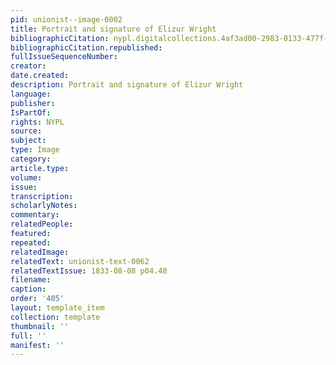 ```yaml
---
pid: unionist--image-0002
title: Portrait and signature of Elizur Wright
bibliographicCitation: nypl.digitalcollections.4af3ad00-2983-0133-477f-58d385a7b928.001.w.jpg
bibliographicCitation.republished: 
fullIssueSequenceNumber: 
creator: 
date.created: 
description: Portrait and signature of Elizur Wright
language: 
publisher: 
IsPartOf: 
rights: NYPL
source: 
subject: 
type: Image
category: 
article.type: 
volume: 
issue: 
transcription: 
scholarlyNotes: 
commentary: 
relatedPeople: 
featured: 
repeated: 
relatedImage: 
relatedText: unionist-text-0062
relatedTextIssue: 1833-08-08 p04.48
filename: 
caption: 
order: '405'
layout: template_item
collection: template
thumbnail: ''
full: ''
manifest: ''
---
```


